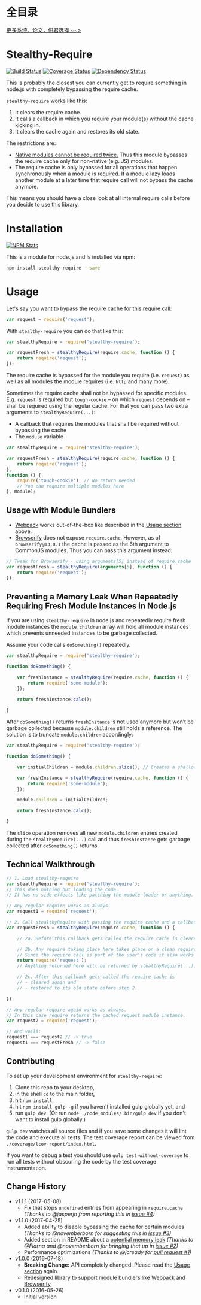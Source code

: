 # 全目录

[更多系统、论文，供君选择 ~~>](https://www.yuque.com/wisebit/blog)
# Stealthy-Require

[![Build Status](https://img.shields.io/travis/analog-nico/stealthy-require/master.svg?style=flat-square)](https://travis-ci.org/analog-nico/stealthy-require)
[![Coverage Status](https://img.shields.io/coveralls/analog-nico/stealthy-require.svg?style=flat-square)](https://coveralls.io/r/analog-nico/stealthy-require)
[![Dependency Status](https://img.shields.io/david/analog-nico/stealthy-require.svg?style=flat-square)](https://david-dm.org/analog-nico/stealthy-require)

This is probably the closest you can currently get to require something in node.js with completely bypassing the require cache.

`stealthy-require` works like this:

1. It clears the require cache.
2. It calls a callback in which you require your module(s) without the cache kicking in.
3. It clears the cache again and restores its old state.

The restrictions are:

- [Native modules cannot be required twice.](https://github.com/nodejs/node/issues/5016) Thus this module bypasses the require cache only for non-native (e.g. JS) modules.
- The require cache is only bypassed for all operations that happen synchronously when a module is required. If a module lazy loads another module at a later time that require call will not bypass the cache anymore.

This means you should have a close look at all internal require calls before you decide to use this library.

# Installation

[![NPM Stats](https://nodei.co/npm/stealthy-require.png?downloads=true)](https://npmjs.org/package/stealthy-require)

This is a module for node.js and is installed via npm:

``` bash
npm install stealthy-require --save
```

# Usage

Let's say you want to bypass the require cache for this require call:

``` js
var request = require('request');
```

With `stealthy-require` you can do that like this:

``` js
var stealthyRequire = require('stealthy-require');

var requestFresh = stealthyRequire(require.cache, function () {
    return require('request');
});
```

The require cache is bypassed for the module you require (i.e. `request`) as well as all modules the module requires (i.e. `http` and many more).

Sometimes the require cache shall not be bypassed for specific modules. E.g. `request` is required but `tough-cookie` – on which `request` depends on – shall be required using the regular cache. For that you can pass two extra arguments to `stealthyRequire(...)`:

- A callback that requires the modules that shall be required without bypassing the cache
- The `module` variable

``` js
var stealthyRequire = require('stealthy-require');

var requestFresh = stealthyRequire(require.cache, function () {
    return require('request');
},
function () {
    require('tough-cookie'); // No return needed
    // You can require multiple modules here
}, module);
```

## Usage with Module Bundlers

- [Webpack](https://webpack.github.io) works out-of-the-box like described in the [Usage section](#usage) above.
- [Browserify](http://browserify.org) does not expose `require.cache`. However, as of `browserify@13.0.1` the cache is passed as the 6th argument to CommonJS modules. Thus you can pass this argument instead:

``` js
// Tweak for Browserify - using arguments[5] instead of require.cache
var requestFresh = stealthyRequire(arguments[5], function () {
    return require('request');
});
```

## Preventing a Memory Leak When Repeatedly Requiring Fresh Module Instances in Node.js

If you are using `stealthy-require` in node.js and repeatedly require fresh module instances the `module.children` array will hold all module instances which prevents unneeded instances to be garbage collected.

Assume your code calls `doSomething()` repeatedly.

``` js
var stealthyRequire = require('stealthy-require');

function doSomething() {

    var freshInstance = stealthyRequire(require.cache, function () {
        return require('some-module');
    });
    
    return freshInstance.calc();

}
```

After `doSomething()` returns `freshInstance` is not used anymore but won’t be garbage collected because `module.children` still holds a reference. The solution is to truncate `module.children` accordingly:

``` js
var stealthyRequire = require('stealthy-require');

function doSomething() {

    var initialChildren = module.children.slice(); // Creates a shallow copy of the array

    var freshInstance = stealthyRequire(require.cache, function () {
        return require('some-module');
    });

    module.children = initialChildren;

    return freshInstance.calc();

}
```

The `slice` operation removes all new `module.children` entries created during the `stealthyRequire(...)` call and thus `freshInstance` gets garbage collected after `doSomething()` returns.


## Technical Walkthrough

``` js
// 1. Load stealthy-require
var stealthyRequire = require('stealthy-require');
// This does nothing but loading the code.
// It has no side-effects like patching the module loader or anything.

// Any regular require works as always.
var request1 = require('request');

// 2. Call stealthyRequire with passing the require cache and a callback.
var requestFresh = stealthyRequire(require.cache, function () {

    // 2a. Before this callback gets called the require cache is cleared.

    // 2b. Any require taking place here takes place on a clean require cache.
    // Since the require call is part of the user's code it also works with module bundlers.
    return require('request');
    // Anything returned here will be returned by stealthyRequire(...).

    // 2c. After this callback gets called the require cache is
    // - cleared again and
    // - restored to its old state before step 2.

});

// Any regular require again works as always.
// In this case require returns the cached request module instance.
var request2 = require('request');

// And voilà:
request1 === request2 // -> true
request1 === requestFresh // -> false
```

## Contributing

To set up your development environment for `stealthy-require`:

1. Clone this repo to your desktop,
2. in the shell `cd` to the main folder,
3. hit `npm install`,
4. hit `npm install gulp -g` if you haven't installed gulp globally yet, and
5. run `gulp dev`. (Or run `node ./node_modules/.bin/gulp dev` if you don't want to install gulp globally.)

`gulp dev` watches all source files and if you save some changes it will lint the code and execute all tests. The test coverage report can be viewed from `./coverage/lcov-report/index.html`.

If you want to debug a test you should use `gulp test-without-coverage` to run all tests without obscuring the code by the test coverage instrumentation.

## Change History

- v1.1.1 (2017-05-08)
    - Fix that stops `undefined` entries from appearing in `require.cache` *(Thanks to @jasperjn from reporting this in [issue #4](https://github.com/analog-nico/stealthy-require/issues/4))*
- v1.1.0 (2017-04-25)
    - Added ability to disable bypassing the cache for certain modules *(Thanks to @novemberborn for suggesting this in [issue #3](https://github.com/analog-nico/stealthy-require/issues/3))*
    - Added section in README about a [potential memory leak](#preventing-a-memory-leak-when-repeatedly-requiring-fresh-module-instances-in-nodejs) *(Thanks to @Flarna and @novemberborn for bringing that up in [issue #2](https://github.com/analog-nico/stealthy-require/issues/2))*
    - Performance optimizations *(Thanks to @jcready for [pull request #1](https://github.com/analog-nico/stealthy-require/pull/1))*
- v1.0.0 (2016-07-18)
    - **Breaking Change:** API completely changed. Please read the [Usage section](#usage) again.
    - Redesigned library to support module bundlers like [Webpack](https://webpack.github.io) and [Browserify](http://browserify.org)
- v0.1.0 (2016-05-26)
    - Initial version


